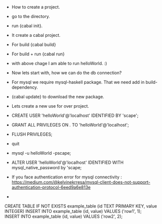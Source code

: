 * How to create a project.
- go to the directory.
- run {cabal init}. 
- It create a cabal project.

- For build  {cabal build}
- For build + run {cabal run}


- with above chage I am able to run helloWorld. :)

- Now lets start with, how we can do the db connection?
- For mysql we require mysql-haskell package. That we need add in build-dependency.
- {cabal update} to download the new package.

* Lets create a new use for over project.
- CREATE USER 'helloWorld'@'localhost' IDENTIFIED BY 'scape';
- GRANT ALL PRIVILEGES ON *.* TO 'helloWorld'@'localhost';
- FLUSH PRIVILEGES;
- quit

- mysql -u helloWorld -pscape;
- ALTER USER 'helloWorld'@'localhost' IDENTIFIED WITH mysql_native_password by 'scape;
- If you face authentication error for mysql connectivity : https://medium.com/@kelvinekrresa/mysql-client-does-not-support-authentication-protocol-6eed9a6e813e

- 



CREATE TABLE IF NOT EXISTS example_table (id TEXT PRIMARY KEY, value INTEGER)
INSERT INTO example_table (id, value) VALUES ('row1', 1);
INSERT INTO example_table (id, value) VALUES ('row2', 2);